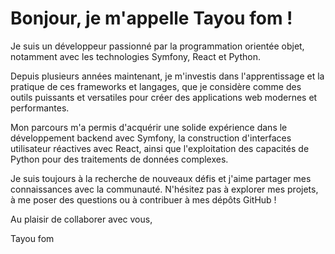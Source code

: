 
# Bonjour, je m'appelle Tayou fom !

Je suis un développeur passionné par la programmation orientée objet, notamment avec les technologies Symfony, React et Python.

Depuis plusieurs années maintenant, je m'investis dans l'apprentissage et la pratique de ces frameworks et langages, que je considère comme des outils puissants et versatiles pour créer des applications web modernes et performantes.

Mon parcours m'a permis d'acquérir une solide expérience dans le développement backend avec Symfony, la construction d'interfaces utilisateur réactives avec React, ainsi que l'exploitation des capacités de Python pour des traitements de données complexes.

Je suis toujours à la recherche de nouveaux défis et j'aime partager mes connaissances avec la communauté. N'hésitez pas à explorer mes projets, à me poser des questions ou à contribuer à mes dépôts GitHub !

Au plaisir de collaborer avec vous,

Tayou fom 


<!---
muraasra/muraasra is a ✨ special ✨ repository because its `README.md` (this file) appears on your GitHub profile.
You can click the Preview link to take a look at your changes.
--->
